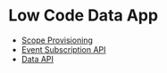 # Low Code Data App

- [Scope Provisioning](API-Provisioning.md)
- [Event Subscription API](API-EventSubscription.md)
- [Data API](API-Data.md)